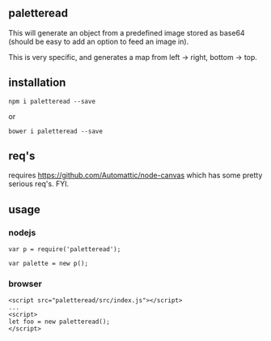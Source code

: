 ## paletteread

This will generate an object from a predefined image stored as base64 (should be easy to add an option to feed an image in).

This is very specific, and generates a map from left -> right, bottom -> top.

## installation

```npm i paletteread --save```

or

```bower i paletteread --save```

## req's

requires https://github.com/Automattic/node-canvas which has some pretty serious req's. FYI.

## usage

### nodejs
```
var p = require('paletteread');

var palette = new p();
```

### browser
```
<script src="paletteread/src/index.js"></script>
...
<script>
let foo = new paletteread();
</script>
```

